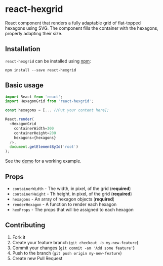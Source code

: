 # react-hexgrid

React component that renders a fully adaptable grid of flat-topped hexagons using SVG. The
component fills the container with the hexagons, properly adapting their size.

## Installation

`react-hexgrid` can be installed using [npm](https://npmjs.org/):

```
npm install --save react-hexgrid
```

## Basic usage

```javascript
import React from 'react';
import HexagonGrid from 'react-hexgrid';

const hexagons = [... //Put your content here];

React.render(
  <HexagonGrid
    containerWidth=300
    containerHeight=200
    hexagons={hexagons}
  />,
  document.getElementById('root')
);
```

See the [demo](./demo/) for a working example.

## Props

* `containerWidth`  - The width, in pixel, of the grid (**required**)
* `containerHeight` - Th height, in pixel, of the grid (**required**)
* `hexagons`        - An array of hexagon objects (**required**)
* `renderHexagon`   - A function to render each hexagon
* `hexProps`        - The props that will be assigned to each hexagon

## Contributing

1. Fork it
2. Create your feature branch (`git checkout -b my-new-feature`)
3. Commit your changes (`git commit -am 'Add some feature'`)
4. Push to the branch (`git push origin my-new-feature`)
5. Create new Pull Request
